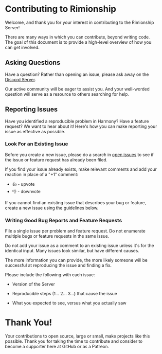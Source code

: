 # Contributing to Rimionship

Welcome, and thank you for your interest in contributing to the Rimionship Server!

There are many ways in which you can contribute, beyond writing code. The goal of this document is to provide a high-level overview of how you can get involved.

## Asking Questions

Have a question? Rather than opening an issue, please ask away on the [Discord Server](https://discord.gg/DsFxX5PG67).

Our active community will be eager to assist you. And your well-worded question will serve as a resource to others searching for help.

## Reporting Issues

Have you identified a reproducible problem in Harmony? Have a feature request? We want to hear about it! Here's how you can make reporting your issue as effective as possible.

### Look For an Existing Issue

Before you create a new issue, please do a search in [open issues](https://github.com/pardeike/Rimionship/issues) to see if the issue or feature request has already been filed.

If you find your issue already exists, make relevant comments and add your reaction in place of a "+1" comment:

* 👍 - upvote
* 👎 - downvote

If you cannot find an existing issue that describes your bug or feature, create a new issue using the guidelines below.

### Writing Good Bug Reports and Feature Requests

File a single issue per problem and feature request. Do not enumerate multiple bugs or feature requests in the same issue.

Do not add your issue as a comment to an existing issue unless it's for the identical input. Many issues look similar, but have different causes.

The more information you can provide, the more likely someone will be successful at reproducing the issue and finding a fix.

Please include the following with each issue:

* Version of the Server

* Reproducible steps (1... 2... 3...) that cause the issue

* What you expected to see, versus what you actually saw

# Thank You!

Your contributions to open source, large or small, make projects like this possible. Thank you for taking the time to contribute and consider to become a supporter here at GitHub or as a Patreon.
